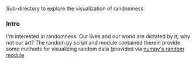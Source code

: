 Sub-directory to explore the visualization of randomness

### Intro
I'm interested in randomness. Our lives and our world are dictated by it, why not our art? The random.py script and module contained therein provide some methods for visualizing random data (provided via [numpy's random module](https://numpy.org/doc/stable/reference/random/index.html#module-numpy.random)



